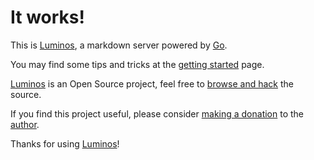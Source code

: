 # It works!

This is [Luminos][2], a markdown server powered by [Go][1].

You may find some tips and tricks at the [getting started][5] page.

[Luminos][2] is an Open Source project, feel free to [browse and hack][2] the
source.

If you find this project useful, please consider [making a donation][4] to
the [author][6].

Thanks for using [Luminos][3]!

[1]: http://golang.org
[2]: https://github.com/xiam/luminos
[3]: https://menteslibres.net/luminos
[4]: https://menteslibres.net/xiam/donate
[5]: https://menteslibres.net/luminos/getting-started
[6]: https://menteslibres.net/xiam
